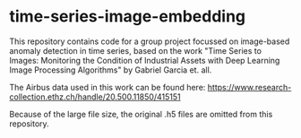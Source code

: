 # time-series-image-embedding

This repository contains code for a group project focussed on image-based anomaly detection in time series, based on the work "Time Series to Images: Monitoring the Condition of Industrial Assets with Deep Learning Image Processing Algorithms" by Gabriel Garcia et. all.

The Airbus data used in this work can be found here:
https://www.research-collection.ethz.ch/handle/20.500.11850/415151

Because of the large file size, the original .h5 files are omitted from this repository.